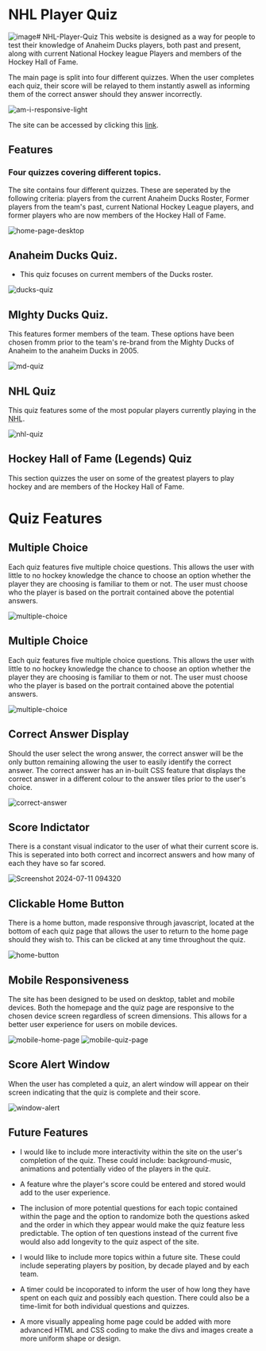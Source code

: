 # NHL Player Quiz

![image](https://github.com/paddyhockey1/NHL-Player-Quiz/assets/170856162/c68d740e-4364-4019-a11c-3a9142b6e110)# NHL-Player-Quiz
This website is designed as a way for people to test their knowledge of Anaheim Ducks players, both past and present, along with current National Hockey league Players and members of the Hockey Hall of Fame.

The main page is split into four different quizzes. When the user completes each quiz, their score will be relayed to them instantly aswell as informing them of the correct answer should they answer incorrectly.

![am-i-responsive-light](https://github.com/paddyhockey1/NHL-Player-Quiz/assets/170856162/5833016a-9eef-444e-ae30-b1b76d01afa3)

The site can be accessed by clicking this [link](https://paddyhockey1.github.io/NHL-Player-Quiz/).

## Features

### Four quizzes covering different topics.
The site contains four different quizzes. These are seperated by the following criteria: players from the current Anaheim Ducks Roster, Former players from the team's past, current National Hockey League players, and former players who are now members of the Hockey Hall of Fame.

![home-page-desktop](https://github.com/paddyhockey1/NHL-Player-Quiz/assets/170856162/61729991-3fce-4d90-8a96-07bc7bb9b1c7)

## Anaheim Ducks Quiz.
* This quiz focuses on current members of the Ducks roster. 

![ducks-quiz](https://github.com/paddyhockey1/NHL-Player-Quiz/assets/170856162/e9e0ba91-32c6-4be8-b174-940ff459c04f)

## MIghty Ducks Quiz.

This features former members of the team. These options have been chosen fromm prior to the team's re-brand from the Mighty Ducks of Anaheim to the anaheim Ducks in 2005.

![md-quiz](https://github.com/paddyhockey1/NHL-Player-Quiz/assets/170856162/b60f2e66-09c1-4f4b-a07e-dca8446ab511)

## NHL Quiz

This quiz features some of the most popular players currently playing in the <abbr title="National Hockey League">NHL</abbr>.

![nhl-quiz](https://github.com/paddyhockey1/NHL-Player-Quiz/assets/170856162/19af9d32-9973-4d18-bf67-a79411eb40da)

## Hockey Hall of Fame (Legends) Quiz

This section quizzes the user on some of the greatest players to play hockey and are members of the Hockey Hall of Fame.

# Quiz Features

## Multiple Choice

Each quiz features five multiple choice questions. This allows the user with little to no hockey knowledge the chance to choose an option whether the player they are choosing is familiar to them or not. The user must choose who the player is based on the portrait contained above the potential answers.

![multiple-choice](https://github.com/paddyhockey1/NHL-Player-Quiz/assets/170856162/71d5d8ab-2c1d-451f-b4ab-eace1bfd8210)

## Multiple Choice

Each quiz features five multiple choice questions. This allows the user with little to no hockey knowledge the chance to choose an option whether the player they are choosing is familiar to them or not. The user must choose who the player is based on the portrait contained above the potential answers.

![multiple-choice](https://github.com/paddyhockey1/NHL-Player-Quiz/assets/170856162/71d5d8ab-2c1d-451f-b4ab-eace1bfd8210)


## Correct Answer Display

Should the user select the wrong answer, the correct answer will be the only button remaining allowing the user to easily identify the correct answer. The correct answer has an in-built CSS feature that displays the correct answer in a different colour to the answer tiles prior to the user's choice.

![correct-answer](https://github.com/paddyhockey1/NHL-Player-Quiz/assets/170856162/9cc635b3-6f6c-43de-ae7c-6d3ef321711f)

## Score Indictator

There is a constant visual indicator to the user of what their current score is. This is seperated into both correct and incorrect answers and how many of each they have so far scored.

![Screenshot 2024-07-11 094320](https://github.com/paddyhockey1/NHL-Player-Quiz/assets/170856162/a31b4e12-c513-410c-b9f9-3119dd879f16)

## Clickable Home Button

There is a home button, made responsive through javascript, located at the bottom of each quiz page that allows the user to return to the home page should they wish to. This can be clicked at any time throughout the quiz.

![home-button](https://github.com/paddyhockey1/NHL-Player-Quiz/assets/170856162/d4213921-c446-49ea-8096-02b22d1796f4)

## Mobile Responsiveness 

The site has been designed to be used on desktop, tablet and mobile devices. Both the homepage and the quiz page are responsive to the chosen device screen regardless of screen dimensions. This allows for a better user experience for users on mobile devices.

![mobile-home-page](https://github.com/paddyhockey1/NHL-Player-Quiz/assets/170856162/9f2af8b8-40a6-4b1d-bba1-56330aa18234) ![mobile-quiz-page](https://github.com/paddyhockey1/NHL-Player-Quiz/assets/170856162/b3bc45b4-406e-42a5-ab62-11fe7a0e3288)

## Score Alert Window

When the user has completed a quiz, an alert window will appear on their screen indicating that the quiz is complete and their score.

![window-alert](https://github.com/paddyhockey1/NHL-Player-Quiz/assets/170856162/18192791-7287-4fbf-b86f-1ce16390addb)

## Future Features

* I would like to include more interactivity within the site on the user's completion of the quiz. These could include: background-music, animations and potentially video of the players in the quiz.

* A feature whre the player's score could be entered and stored would add to the user experience.

* The inclusion of more potential questions for each topic contained within the page and the option to randomize both the questions asked and the order in which they appear would make the quiz feature less predictable. The option of ten questions instead of the current five would also add longevity to the quiz aspect of the site.

* I would llike to include more topics within a future site. These could include seperating players by position, by decade played and by each team.

* A timer could be incoporated to inform the user of how long they have spent on each quiz and possibly each question. There could also be a time-limit for both individual questions and quizzes.

* A more visually appealing home page could be added with more advanced HTML and CSS coding to make the divs and images create a more uniform shape or design.





